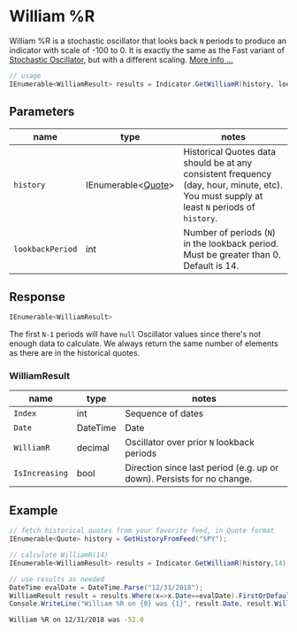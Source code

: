 ﻿# William %R

William %R is a stochastic oscillator that looks back `N` periods to produce an indicator with scale of -100 to 0.  It is exactly the same as the Fast variant of [Stochastic Oscillator](../Stochastic/README.md), but with a different scaling.
[More info ...](https://school.stockcharts.com/doku.php?id=technical_indicators:williams_r)

```csharp
// usage
IEnumerable<WilliamResult> results = Indicator.GetWilliamR(history, lookbackPeriod);  
```

## Parameters

| name | type | notes
| -- |-- |--
| `history` | IEnumerable\<[Quote](/GUIDE.md#quote)\> | Historical Quotes data should be at any consistent frequency (day, hour, minute, etc).  You must supply at least `N` periods of `history`.
| `lookbackPeriod` | int | Number of periods (`N`) in the lookback period.  Must be greater than 0.  Default is 14.

## Response

```csharp
IEnumerable<WilliamResult>
```

The first `N-1` periods will have `null` Oscillator values since there's not enough data to calculate.  We always return the same number of elements as there are in the historical quotes.

### WilliamResult

| name | type | notes
| -- |-- |--
| `Index` | int | Sequence of dates
| `Date` | DateTime | Date
| `WilliamR` | decimal | Oscillator over prior `N` lookback periods
| `IsIncreasing` | bool | Direction since last period (e.g. up or down).  Persists for no change.

## Example

```csharp
// fetch historical quotes from your favorite feed, in Quote format
IEnumerable<Quote> history = GetHistoryFromFeed("SPY");

// calculate WilliamR(14)
IEnumerable<WilliamResult> results = Indicator.GetWilliamR(history,14);

// use results as needed
DateTime evalDate = DateTime.Parse("12/31/2018");
WilliamResult result = results.Where(x=>x.Date==evalDate).FirstOrDefault();
Console.WriteLine("William %R on {0} was {1}", result.Date, result.WilliamR);
```

```bash
William %R on 12/31/2018 was -52.0
```
